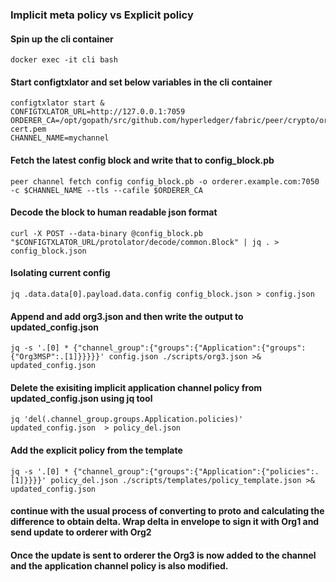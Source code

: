 ### Implicit meta policy vs Explicit policy


#### Spin up the cli container
``` docker exec -it cli bash ```
#### Start configtxlator and set below variables in the cli container
```
configtxlator start &
CONFIGTXLATOR_URL=http://127.0.0.1:7059
ORDERER_CA=/opt/gopath/src/github.com/hyperledger/fabric/peer/crypto/ordererOrganizations/example.com/orderers/orderer.example.com/msp/tlscacerts/tlsca.example.com-cert.pem
CHANNEL_NAME=mychannel
```

#### Fetch the latest config block and write that to config_block.pb
``` peer channel fetch config config_block.pb -o orderer.example.com:7050 -c $CHANNEL_NAME --tls --cafile $ORDERER_CA ```

#### Decode the block to human readable json format
``` curl -X POST --data-binary @config_block.pb "$CONFIGTXLATOR_URL/protolator/decode/common.Block" | jq . > config_block.json ```

#### Isolating current config
``` jq .data.data[0].payload.data.config config_block.json > config.json ```

#### Append and add org3.json and then write the output to updated_config.json
``` jq -s '.[0] * {"channel_group":{"groups":{"Application":{"groups": {"Org3MSP":.[1]}}}}}' config.json ./scripts/org3.json >& updated_config.json ```

#### Delete the exisiting implicit application channel policy from updated_config.json using jq tool
``` jq 'del(.channel_group.groups.Application.policies)' updated_config.json  > policy_del.json ```

#### Add the explicit policy from the template 
``` jq -s '.[0] * {"channel_group":{"groups":{"Application":{"policies":.[1]}}}}' policy_del.json ./scripts/templates/policy_template.json >& updated_config.json ```

#### continue with the usual process of converting to proto and calculating the difference to obtain delta. Wrap delta in envelope to sign it with Org1 and send update to orderer with Org2

#### Once the update is sent to orderer the Org3 is now added to the channel and the application channel policy is also modified.
